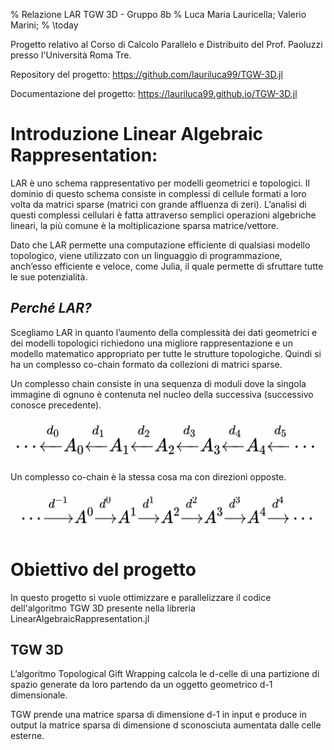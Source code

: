 % Relazione LAR TGW 3D - Gruppo 8b
% Luca Maria Lauricella; Valerio Marini;
% \today

Progetto relativo al Corso di Calcolo Parallelo e Distribuito del 
Prof. Paoluzzi presso l'Università Roma Tre.

Repository del progetto:
https://github.com/lauriluca99/TGW-3D.jl

Documentazione del progetto:
https://lauriluca99.github.io/TGW-3D.jl

# Introduzione Linear Algebraic Rappresentation:

LAR è uno schema rappresentativo per modelli geometrici e topologici. Il
dominio di questo schema consiste in complessi di cellule formati a loro
volta da matrici sparse (matrici con grande affluenza di zeri).
L’analisi di questi complessi cellulari è fatta attraverso semplici
operazioni algebriche lineari, la più comune è la moltiplicazione sparsa
matrice/vettore.

Dato che LAR permette una computazione efficiente di qualsiasi modello
topologico, viene utilizzato con un linguaggio di programmazione,
anch’esso efficiente e veloce, come Julia, il quale permette di sfruttare tutte le
sue potenzialità.

## *Perché LAR?*

Scegliamo LAR in quanto l’aumento della complessità dei dati geometrici
e dei modelli topologici richiedono una migliore rappresentazione e un
modello matematico appropriato per tutte le strutture topologiche. Quindi si ha
un complesso co-chain formato da collezioni di matrici sparse.

Un complesso chain consiste in una sequenza di moduli dove la singola
immagine di ognuno è contenuta nel nucleo della successiva (successivo
conosce precedente).


![Complesso chain](assets/image1.png)


Un complesso co-chain è la stessa cosa ma con direzioni opposte.


![Complesso co-chain](assets/image2.png)

# Obiettivo del progetto
In questo progetto si vuole ottimizzare e parallelizzare il codice dell'algoritmo TGW 3D presente
nella libreria LinearAlgebraicRappresentation.jl 

## **TGW 3D**

L’algoritmo Topological Gift Wrapping calcola le
d-celle di una partizione di spazio generate da loro partendo da un
oggetto geometrico d-1 dimensionale.

TGW prende una matrice sparsa di dimensione d-1 in input e produce in
output la matrice sparsa di dimensione d sconosciuta aumentata dalle
celle esterne.